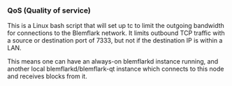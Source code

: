 ### QoS (Quality of service) ###

This is a Linux bash script that will set up tc to limit the outgoing bandwidth for connections to the Blemflark network. It limits outbound TCP traffic with a source or destination port of 7333, but not if the destination IP is within a LAN.

This means one can have an always-on blemflarkd instance running, and another local blemflarkd/blemflark-qt instance which connects to this node and receives blocks from it.
